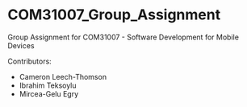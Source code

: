 # COM31007_Group_Assignment
Group Assignment for COM31007 - Software Development for Mobile Devices

Contributors:
- Cameron Leech-Thomson
- Ibrahim Teksoylu
- Mircea-Gelu Egry
